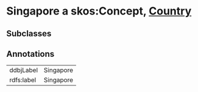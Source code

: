 # Singapore a skos:Concept, [Country](/0.1/Country)

## Subclasses

## Annotations

|||
|-----|-----|
|ddbjLabel|Singapore|
|rdfs:label|Singapore|


